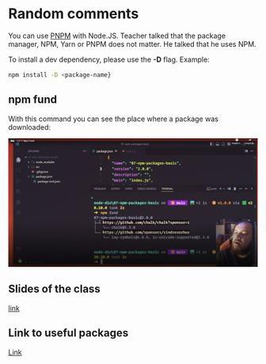 # Random comments

You can use [PNPM](https://pnpm.io/pt/) with Node.JS. Teacher talked that the package manager, NPM, Yarn or PNPM does not matter. He talked that he uses NPM.

To install a dev dependency, please use the **-D** flag. Example:

```sh
npm install -D <package-name}
```


## npm fund

With this command you can see the place where a package was downloaded:

![npm fund](images/npm-fund.png)


## Slides of the class

[link](https://hermes.dio.me/files/assets/a684aca0-7cf3-4a7b-9c29-f68d085f4009.pptx)


## Link to useful packages

[Link](https://firebearstudio.com/blog/node-js-command-line-apps-utilities.html)

